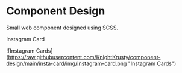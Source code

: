 # Component Design

Small web component designed using SCSS. 

Instagram Card

![Instagram Cards] (https://raw.githubusercontent.com/KnightKrusty/component-design/main/insta-card/img/Instagram-card.png "Instagram Cards")
